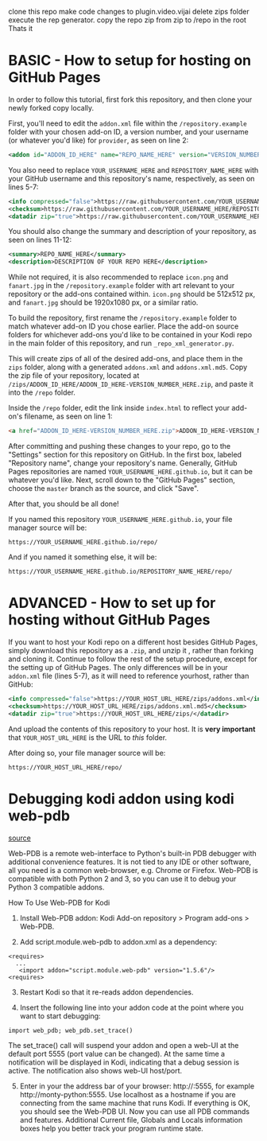 clone this repo
make code changes to plugin.video.vijai
delete zips folder
execute the rep generator.
copy the repo zip from zip to /repo in the root
Thats it





# BASIC - How to setup for hosting on GitHub Pages

In order to follow this tutorial, first fork this repository, and then clone your newly forked copy locally.

First, you'll need to edit the `addon.xml` file within the `/repository.example` folder with your chosen add-on ID, a version number, and your username (or whatever you'd like) for `provider`, as seen on line 2:

```XML
<addon id="ADDON_ID_HERE" name="REPO_NAME_HERE" version="VERSION_NUMBER_HERE" provider-name="YOUR_USERNAME_HERE">
```

You also need to replace `YOUR_USERNAME_HERE` and `REPOSITORY_NAME_HERE` with your GitHub username and this repository's name, respectively, as seen on lines 5-7:

```XML
<info compressed="false">https://raw.githubusercontent.com/YOUR_USERNAME_HERE/REPOSITORY_NAME_HERE/master/zips/addons.xml</info>
<checksum>https://raw.githubusercontent.com/YOUR_USERNAME_HERE/REPOSITORY_NAME_HERE/master/zips/addons.xml.md5</checksum>
<datadir zip="true">https://raw.githubusercontent.com/YOUR_USERNAME_HERE/REPOSITORY_NAME_HERE/master/zips/</datadir>
```

You should also change the summary and description of your repository, as seen on lines 11-12:

```XML
<summary>REPO_NAME_HERE</summary>
<description>DESCRIPTION OF YOUR REPO HERE</description>
```

While not required, it is also recommended to replace `icon.png` and `fanart.jpg` in the `/repository.example` folder with art relevant to your repository or the add-ons contained within. `icon.png` should be 512x512 px, and `fanart.jpg` should be 1920x1080 px, or a similar ratio.

To build the repository, first rename the `/repository.example` folder to match whatever add-on ID you chose earlier. Place the add-on source folders for whichever add-ons you'd like to be contained in your Kodi repo in the main folder of this repository, and run `_repo_xml_generator.py`. 

This will create zips of all of the desired add-ons, and place them in the `zips` folder, along with a generated `addons.xml` and `addons.xml.md5`. Copy the zip file of your repository, located at `/zips/ADDON_ID_HERE/ADDON_ID_HERE-VERSION_NUMBER_HERE.zip`,
and paste it into the `/repo` folder.

Inside the `/repo` folder, edit the link inside `index.html` to reflect your add-on's filename, as seen on line 1:

```HTML
<a href="ADDON_ID_HERE-VERSION_NUMBER_HERE.zip">ADDON_ID_HERE-VERSION_NUMBER_HERE.zip</a>
```

After committing and pushing these changes to your repo, go to the "Settings" section for this repository on GitHub. In the first box, labeled "Repository name", change your repository's name. Generally, GitHub Pages repositories are named `YOUR_USERNAME_HERE.github.io`,  but it can be whatever you'd like.
Next, scroll down to the "GitHub Pages" section, choose the `master` branch as the source, and click "Save".

After that, you should be all done!

If you named this repository `YOUR_USERNAME_HERE.github.io`, your file manager source will be:

`https://YOUR_USERNAME_HERE.github.io/repo/`

And if you named it something else, it will be:

`https://YOUR_USERNAME_HERE.github.io/REPOSITORY_NAME_HERE/repo/`

# ADVANCED - How to set up for hosting without GitHub Pages

If you want to host your Kodi repo on a different host besides GitHub Pages, simply download this repository as a `.zip`, and unzip it , rather than forking and cloning it. Continue to follow the rest of the setup procedure, except for the setting up of GitHub Pages. The only differences will be in your `addon.xml` file (lines 5-7), as it will need to reference yourhost, rather than GitHub:

```XML
<info compressed="false">https://YOUR_HOST_URL_HERE/zips/addons.xml</info>
<checksum>https://YOUR_HOST_URL_HERE/zips/addons.xml.md5</checksum>
<datadir zip="true">https://YOUR_HOST_URL_HERE/zips/</datadir>
```

And upload the contents of this repository to your host. It is **very important** that `YOUR_HOST_URL_HERE` is the URL to *this* folder.

After doing so, your file manager source will be:

`https://YOUR_HOST_URL_HERE/repo/`

# Debugging kodi addon using kodi web-pdb
[source](https://kodi.wiki/view/HOW-TO:Debug_Python_Scripts_with_Web-PDB)

Web-PDB is a remote web-interface to Python's built-in PDB debugger with additional convenience features. It is not tied to any IDE or other software, all you need is a common web-browser, e.g. Chrome or Firefox. Web-PDB is compatible with both Python 2 and 3, so you can use it to debug your Python 3 compatible addons.

How To Use Web-PDB for Kodi

1. Install Web-PDB addon: Kodi Add-on repository > Program add-ons > Web-PDB.

2. Add script.module.web-pdb to addon.xml as a dependency:

```
<requires>
  ...
   <import addon="script.module.web-pdb" version="1.5.6"/>
<requires>
```

3. Restart Kodi so that it re-reads addon dependencies.

4. Insert the following line into your addon code at the point where you want to start debugging:

```
import web_pdb; web_pdb.set_trace()
```

The set_trace() call will suspend your addon and open a web-UI at the default port 5555 (port value can be changed). At the same time a notification will be displayed in Kodi, indicating that a debug session is active. The notification also shows web-UI host/port.

5. Enter in your the address bar of your browser: http://<your Kodi machine hostname or IP>:5555, for example http://monty-python:5555. Use localhost as a hostname if you are connecting from the same machine that runs Kodi. If everything is OK, you should see the Web-PDB UI. Now you can use all PDB commands and features. Additional Current file, Globals and Locals information boxes help you better track your program runtime state.

